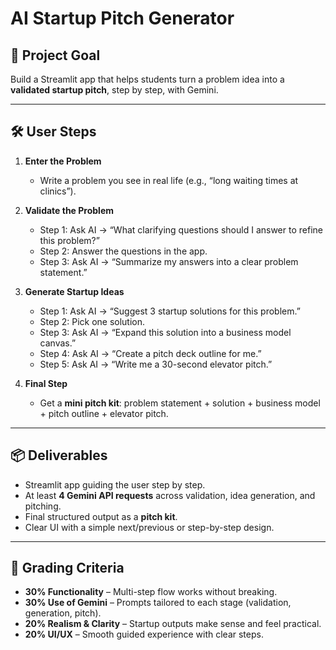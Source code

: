 # AI Startup Pitch Generator

## 🎯 Project Goal  
Build a Streamlit app that helps students turn a problem idea into a **validated startup pitch**, step by step, with Gemini.  

---

## 🛠️ User Steps  
1. **Enter the Problem**  
   - Write a problem you see in real life (e.g., “long waiting times at clinics”).  

2. **Validate the Problem**  
   - Step 1: Ask AI → “What clarifying questions should I answer to refine this problem?”  
   - Step 2: Answer the questions in the app.  
   - Step 3: Ask AI → “Summarize my answers into a clear problem statement.”  

3. **Generate Startup Ideas**  
   - Step 1: Ask AI → “Suggest 3 startup solutions for this problem.”  
   - Step 2: Pick one solution.  
   - Step 3: Ask AI → “Expand this solution into a business model canvas.”  
   - Step 4: Ask AI → “Create a pitch deck outline for me.”  
   - Step 5: Ask AI → “Write me a 30-second elevator pitch.”  

4. **Final Step**  
   - Get a **mini pitch kit**: problem statement + solution + business model + pitch outline + elevator pitch.  

---

## 📦 Deliverables  
- Streamlit app guiding the user step by step.  
- At least **4 Gemini API requests** across validation, idea generation, and pitching.  
- Final structured output as a **pitch kit**.  
- Clear UI with a simple next/previous or step-by-step design.  

---

## 📝 Grading Criteria  
- **30% Functionality** – Multi-step flow works without breaking.  
- **30% Use of Gemini** – Prompts tailored to each stage (validation, generation, pitch).  
- **20% Realism & Clarity** – Startup outputs make sense and feel practical.  
- **20% UI/UX** – Smooth guided experience with clear steps.  
